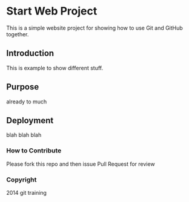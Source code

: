 # Start Web Project

This is a simple website project for showing how to use Git and GitHub together.

## Introduction

This is example to show different stuff.

## Purpose

already to much

## Deployment

blah blah blah

### How to Contribute

Please fork this repo and then issue Pull Request for review

### Copyright

2014 git training